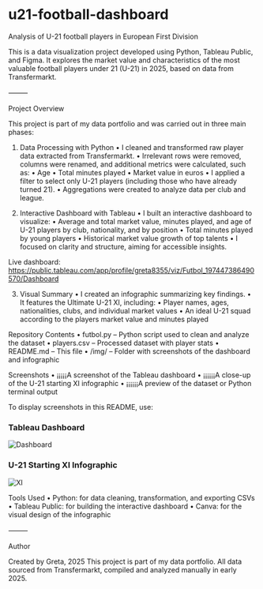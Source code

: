 # u21-football-dashboard
Analysis of U-21 football players in European First Division

This is a data visualization project developed using Python, Tableau Public, and Figma. It explores the market value and characteristics of the most valuable football players under 21 (U-21) in 2025, based on data from Transfermarkt.

⸻

Project Overview

This project is part of my data portfolio and was carried out in three main phases:

1. Data Processing with Python
	•	I cleaned and transformed raw player data extracted from Transfermarkt.
	•	Irrelevant rows were removed, columns were renamed, and additional metrics were calculated, such as:
	•	Age
	•	Total minutes played
	•	Market value in euros
	•	I applied a filter to select only U-21 players (including those who have already turned 21).
	•	Aggregations were created to analyze data per club and league.

2. Interactive Dashboard with Tableau
	•	I built an interactive dashboard to visualize:
	•	Average and total market value, minutes played, and age of U-21 players by club, nationality, and by position
	•	Total minutes played by young players
	•	Historical market value growth of top talents 
	•	I focused on clarity and structure, aiming for accessible insights.
	
Live dashboard:
https://public.tableau.com/app/profile/greta8355/viz/Futbol_197447386490570/Dashboard

3. Visual Summary
	•	I created an infographic summarizing key findings.
	•	It features the Ultimate U-21 XI, including:
	•	Player names, ages, nationalities, clubs, and individual market values
	•	An ideal U-21 squad according to the players market value and minutes played

Repository Contents
	•	futbol.py – Python script used to clean and analyze the dataset
	•	players.csv – Processed dataset with player stats
	•	README.md – This file
	•	/img/ – Folder with screenshots of the dashboard and infographic

 Screenshots
	•	¡¡¡¡¡A screenshot of the Tableau dashboard
	•	¡¡¡¡¡¡A close-up of the U-21 starting XI infographic
	•	¡¡¡¡¡¡A preview of the dataset or Python terminal output

To display screenshots in this README, use:

### Tableau Dashboard
![Dashboard](img/dashboard.png)

### U-21 Starting XI Infographic
![XI](img/infographic_xi.png)

Tools Used
	•	Python: for data cleaning, transformation, and exporting CSVs
	•	Tableau Public: for building the interactive dashboard
	•	Canva: for the visual design of the infographic

⸻

Author

Created by Greta, 2025
This project is part of my data portfolio. All data sourced from Transfermarkt, compiled and analyzed manually in early 2025.


